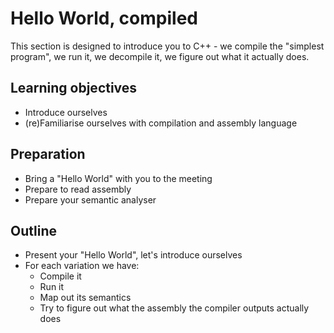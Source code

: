 # Hello World, compiled

This section is designed to introduce you to C++ - we compile the "simplest program", we run it, we decompile it, we figure out what it actually does.

## Learning objectives
- Introduce ourselves
- (re)Familiarise ourselves with compilation and assembly language

## Preparation

- Bring a "Hello World" with you to the meeting
- Prepare to read assembly
- Prepare your semantic analyser

## Outline

- Present your "Hello World", let's introduce ourselves
- For each variation we have:
    - Compile it
    - Run it
    - Map out its semantics
    - Try to figure out what the assembly the compiler outputs actually does

